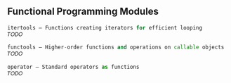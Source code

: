 
## Functional Programming Modules


```python
itertools — Functions creating iterators for efficient looping
𝑇𝑂𝐷𝑂
 
functools — Higher-order functions and operations on callable objects
𝑇𝑂𝐷𝑂
 
operator — Standard operators as functions
𝑇𝑂𝐷𝑂
```
